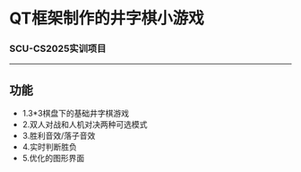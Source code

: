 # QT框架制作的井字棋小游戏
### SCU-CS2025实训项目
****
## 功能
 - 1.3*3棋盘下的基础井字棋游戏
 - 2.双人对战和人机对决两种可选模式
 - 3.胜利音效/落子音效
 - 4.实时判断胜负
 - 5.优化的图形界面
